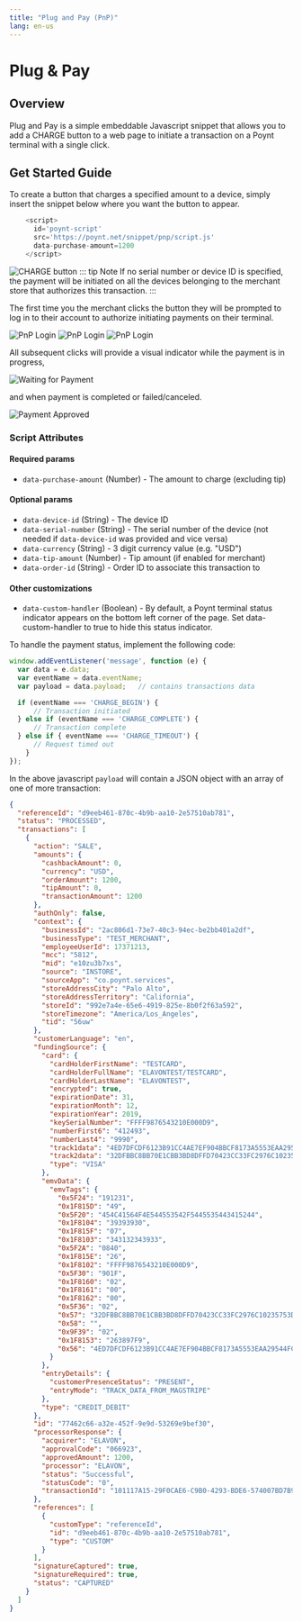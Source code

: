 ```yaml
---
title: "Plug and Pay (PnP)"
lang: en-us
---
```

# Plug & Pay

## Overview

Plug and Pay is a simple embeddable Javascript snippet that allows you to add a CHARGE button to a web page to initiate a transaction on a Poynt terminal with a single click.

## Get Started Guide

To create a button that charges a specified amount to a device, simply insert
the snippet below where you want the button to appear.

~~~javascript
    <script>
      id='poynt-script'
      src='https://poynt.net/snippet/pnp/script.js'
      data-purchase-amount=1200
    </script>
~~~

![CHARGE button](../assets/pnp1.png)
::: tip Note
If no serial number or device ID is specified, the payment will be initiated on all the devices belonging to the merchant store that authorizes this transaction. 
:::

The first time you the merchant clicks the button they will be prompted to log in to their account to authorize initiating payments on their terminal.

![PnP Login](../assets/pnp2.png)
![PnP Login](../assets/pnp4.png)
![PnP Login](../assets/pnp3.png)

All subsequent clicks will provide a visual indicator while the payment is in progress,

![Waiting for Payment](../assets/pnp5.png)

and when payment is completed or failed/canceled.

![Payment Approved](../assets/pnp6.png)

### Script Attributes

#### Required params

* `data-purchase-amount` (Number) - The amount to charge (excluding tip)

#### Optional params

* `data-device-id` (String) - The device ID
* `data-serial-number` (String) - The serial number of the device (not needed if `data-device-id` was provided and vice versa)
* `data-currency` (String) - 3 digit currency value (e.g. "USD")
* `data-tip-amount` (Number) - Tip amount (if enabled for merchant)
* `data-order-id` (String) - Order ID to associate this transaction to

#### Other customizations

* `data-custom-handler` (Boolean) - By default, a Poynt terminal status indicator appears on the bottom left corner of the page. Set data-custom-handler to true to hide this status indicator.

To handle the payment status, implement the following code:

~~~javascript
window.addEventListener('message', function (e) {
  var data = e.data;
  var eventName = data.eventName;
  var payload = data.payload;	// contains transactions data

  if (eventName === 'CHARGE_BEGIN') {
      // Transaction initiated
  } else if (eventName === 'CHARGE_COMPLETE') {
      // Transaction complete
  } else if { eventName === 'CHARGE_TIMEOUT') {
      // Request timed out
    }
});
~~~

In the above javascript `payload` will contain a JSON object with an array of one of more transaction:

~~~json
{
  "referenceId": "d9eeb461-870c-4b9b-aa10-2e57510ab781",
  "status": "PROCESSED",
  "transactions": [
    {
      "action": "SALE",
      "amounts": {
        "cashbackAmount": 0,
        "currency": "USD",
        "orderAmount": 1200,
        "tipAmount": 0,
        "transactionAmount": 1200
      },
      "authOnly": false,
      "context": {
        "businessId": "2ac806d1-73e7-40c3-94ec-be2bb401a2df",
        "businessType": "TEST_MERCHANT",
        "employeeUserId": 17371213,
        "mcc": "5812",
        "mid": "e10zu3b7xs",
        "source": "INSTORE",
        "sourceApp": "co.poynt.services",
        "storeAddressCity": "Palo Alto",
        "storeAddressTerritory": "California",
        "storeId": "992e7a4e-65e6-4919-825e-8b0f2f63a592",
        "storeTimezone": "America/Los_Angeles",
        "tid": "56uw"
      },
      "customerLanguage": "en",
      "fundingSource": {
        "card": {
          "cardHolderFirstName": "TESTCARD",
          "cardHolderFullName": "ELAVONTEST/TESTCARD",
          "cardHolderLastName": "ELAVONTEST",
          "encrypted": true,
          "expirationDate": 31,
          "expirationMonth": 12,
          "expirationYear": 2019,
          "keySerialNumber": "FFFF9876543210E000D9",
          "numberFirst6": "412493",
          "numberLast4": "9990",
          "track1data": "4ED7DFCDF6123B91CC4AE7EF904BBCF8173A5553EAA29544FCF10C17B64099E5B08F5EEDDF8B21BAF72F913F65E400CDBD37E523C3F3797D23096D2C9C6B4BDE2F0D75C815146A82A475BE744C8B1955",
          "track2data": "32DFBBC8BB70E1CBB3BD8DFFD70423CC33FC2976C10235753D492C0CC05C0369B5EA9328CCA20740",
          "type": "VISA"
        },
        "emvData": {
          "emvTags": {
            "0x5F24": "191231",
            "0x1F815D": "49",
            "0x5F20": "454C41564F4E544553542F5445535443415244",
            "0x1F8104": "39393930",
            "0x1F815F": "07",
            "0x1F8103": "343132343933",
            "0x5F2A": "0840",
            "0x1F815E": "26",
            "0x1F8102": "FFFF9876543210E000D9",
            "0x5F30": "901F",
            "0x1F8160": "02",
            "0x1F8161": "00",
            "0x1F8162": "00",
            "0x5F36": "02",
            "0x57": "32DFBBC8BB70E1CBB3BD8DFFD70423CC33FC2976C10235753D492C0CC05C0369B5EA9328CCA20740",
            "0x58": "",
            "0x9F39": "02",
            "0x1F8153": "263897F9",
            "0x56": "4ED7DFCDF6123B91CC4AE7EF904BBCF8173A5553EAA29544FCF10C17B64099E5B08F5EEDDF8B21BAF72F913F65E400CDBD37E523C3F3797D23096D2C9C6B4BDE2F0D75C815146A82A475BE744C8B1955"
          }
        },
        "entryDetails": {
          "customerPresenceStatus": "PRESENT",
          "entryMode": "TRACK_DATA_FROM_MAGSTRIPE"
        },
        "type": "CREDIT_DEBIT"
      },
      "id": "77462c66-a32e-452f-9e9d-53269e9bef30",
      "processorResponse": {
        "acquirer": "ELAVON",
        "approvalCode": "066923",
        "approvedAmount": 1200,
        "processor": "ELAVON",
        "status": "Successful",
        "statusCode": "0",
        "transactionId": "101117A15-29F0CAE6-C9B0-4293-BDE6-574007BD7B95"
      },
      "references": [
        {
          "customType": "referenceId",
          "id": "d9eeb461-870c-4b9b-aa10-2e57510ab781",
          "type": "CUSTOM"
        }
      ],
      "signatureCaptured": true,
      "signatureRequired": true,
      "status": "CAPTURED"
    }
  ]
}
~~~
